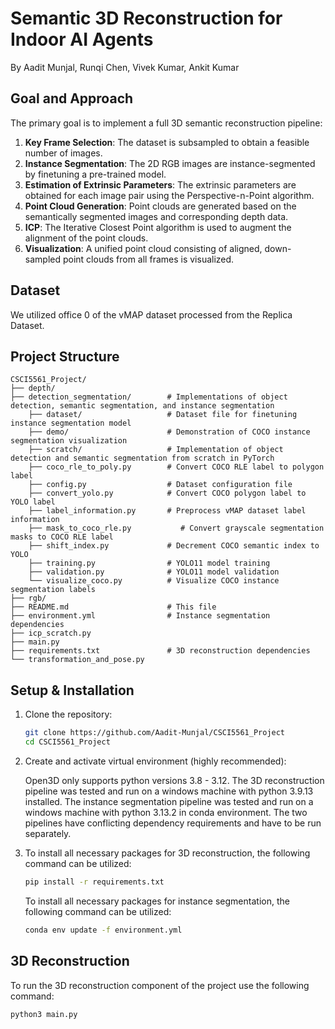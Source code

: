 # Semantic 3D Reconstruction for Indoor AI Agents
By Aadit Munjal, Runqi Chen, Vivek Kumar, Ankit Kumar


## Goal and Approach

The primary goal is to implement a full 3D semantic reconstruction pipeline:

1.  **Key Frame Selection**: The dataset is subsampled to obtain a feasible number of images.
2.  **Instance Segmentation**: The 2D RGB images are instance-segmented by finetuning a pre-trained model.
3.  **Estimation of Extrinsic Parameters**:  The extrinsic parameters are obtained for each image pair using the Perspective-n-Point algorithm.
4.  **Point Cloud Generation**: Point clouds are generated based on the semantically segmented images and corresponding depth data.
5.  **ICP**:  The Iterative Closest Point algorithm is used to augment the alignment of the point clouds.
6.  **Visualization**: A unified point cloud consisting of aligned, down-sampled point clouds from all frames is visualized.

## Dataset

We utilized office 0 of the vMAP dataset processed from the Replica Dataset.

## Project Structure

```
CSCI5561_Project/
├── depth/
├── detection_segmentation/        # Implementations of object detection, semantic segmentation, and instance segmentation
    ├── dataset/                   # Dataset file for finetuning instance segmentation model
    ├── demo/                      # Demonstration of COCO instance segmentation visualization
    ├── scratch/                   # Implementation of object detection and semantic segmentation from scratch in PyTorch
    ├── coco_rle_to_poly.py        # Convert COCO RLE label to polygon label
    ├── config.py                  # Dataset configuration file
    ├── convert_yolo.py            # Convert COCO polygon label to YOLO label
    ├── label_information.py       # Preprocess vMAP dataset label information
    ├── mask_to_coco_rle.py           # Convert grayscale segmentation masks to COCO RLE label
    ├── shift_index.py             # Decrement COCO semantic index to YOLO
    ├── training.py                # YOLO11 model training
    ├── validation.py              # YOLO11 model validation             
    └── visualize_coco.py          # Visualize COCO instance segmentation labels
├── rgb/
├── README.md                      # This file
├── environment.yml                # Instance segmentation dependencies
├── icp_scratch.py
├── main.py
├── requirements.txt               # 3D reconstruction dependencies
└── transformation_and_pose.py     
```


## Setup & Installation

1.  Clone the repository:
    ```bash
    git clone https://github.com/Aadit-Munjal/CSCI5561_Project
    cd CSCI5561_Project
    ```
2.  Create and activate virtual environment (highly recommended):
   
    Open3D only supports python versions 3.8 - 3.12. The 3D reconstruction pipeline was tested and run on a windows machine with python 3.9.13 installed. The instance segmentation pipeline was tested and run on a windows machine with python 3.13.2 in conda environment. The two pipelines have conflicting dependency requirements and have to be run separately.
4.  To install all necessary packages for 3D reconstruction, the following command can be utilized:
    ```bash
    pip install -r requirements.txt
    ```
    To install all necessary packages for instance segmentation, the following command can be utilized:
    ```bash
    conda env update -f environment.yml
    ```




## 3D Reconstruction

To run the 3D reconstruction component of the project use the following command:
```bash
python3 main.py
```

